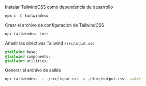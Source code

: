 Instalar TailwindCSS como dependencia de desarrollo

```sh
npm i -D tailwindcss
```

Crear el archivo de configuracion de TailwindCSS

```sh
npx tailwindcss init
```

Añadir las directivas Tailwind `/src/input.css`

```css
@tailwind base;
@tailwind components;
@tailwind utilities;
```

Generar el archivo de salida

```sh
npx tailwindcss -i ./src/input.css -o ./dist/output.css --watch
```